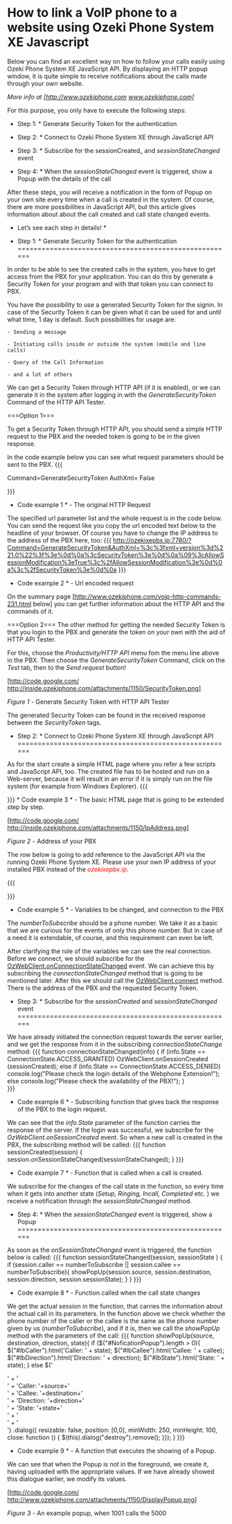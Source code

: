 How to link a VoIP phone to a website using Ozeki Phone System XE Javascript
======================================================

Below you can find an excellent way on how to follow your calls easily using 
Ozeki Phone System XE JavaScript API. By displaying an HTTP popup window, it is quite simple to receive notifications about the calls made through your own website.

_More info at [http://www.ozekiphone.com www.ozekiphone.com]_ 

For this purpose, you only have to execute the following steps:

* Step 1: * Generate Security Token for the authentication

* Step 2: * Connect to Ozeki Phone System XE through JavaScript API

* Step 3: * Subscribe for the sessionCreated_ and _sessionStateChanged_ event 

* Step 4: * When the _sessionStateChanged_ event is triggered, show a Popup with the details of the call


After these steps, you will receive a notification in the form of Popup on your own site every time when a call is created in the system. Of course, there are more possibilities in JavaScript API, but this article gives information about about the call created and call state changed events.

* Let’s see each step in details! *


* Step 1: * Generate Security Token for the authentication
======================================================

In order to be able to see the created calls in the system, you have to get access from the PBX for your application. You can do this by generate a Security Token for your program and with that token you can connect to PBX.

You have the possibility to use a generated Security Token for the signin. In case of the Security Token it can be given what it can be used for and until what time, 1 day is default. Such possibilities for usage are:

	- Sending a message 

	- Initiating calls inside or outside the system (mobile and line calls)

	- Query of the Call Information

	- and a lot of others

We can get a Security Token through HTTP API (if it is enabled), or we can generate it in the system after logging in with the _GenerateSecurityToken_ Command of the HTTP API Tester. 

===Option 1===

To get a Security Token through HTTP API, you should send a simple HTTP request to the PBX and the needed token is going to be in the given response.
	
In the code example below you can see what request parameters should be sent to the PBX.
{{{

Command=GenerateSecurityToken
AuthXml=<?xml version="1.0"?>
<SecurityToken>
	<AllowSessionModification>False</AllowSessionModification>
</SecurityToken>

}}}
* Code example 1 * - The original HTTP Request

The specified url parameter list and the whole request is in the code below. You can send the request like you copy the url encoded text below to the headline of your browser. Of course you have to change the IP address to the address of the PBX here, too:
{{{
http://ozekixepbx.ip:7780/?Command=GenerateSecurityToken&AuthXml=%3c%3fxml+version%3d%221.0%22%3f%3e%0d%0a%3cSecurityToken%3e%0d%0a%09%3cAllowSessionModification%3eTrue%3c%2fAllowSessionModification%3e%0d%0a%3c%2fSecurityToken%3e%0d%0a
}}}
* Code example 2 * - Url encoded request

On the summary page [http://www.ozekiphone.com/voip-http-commands-231.html below] you can get further information about the HTTP API and the commands of it.

===Option 2===
The other method for getting the needed Security Token is that you login to the PBX and generate the token on your own with the aid of HTTP API Tester.

For this, choose the _Productivity/HTTP API_ menu fom the menu line above in the PBX. Then choose the _GenerateSecurityToken_ Command, click on the _Test_ tab, then to the _Send request_ button!



[http://code.google.com/ http://inside.ozekiphone.com/attachments/1150/SecurityToken.png]

*Figure 1*  - Generate Security Token with HTTP API Tester

The generated Security Token can be found in the received response 
between the _SecurityToken_ tags.

* Step 2: * Connect to Ozeki Phone System XE through JavaScript API
======================================================

As for the start create a simple HTML page where you refer a few scripts and JavaScript API, too. The created file has to be hosted and run on a Web-server, because it will result in an error if it is simply run on the file system (for 
example from Windows Explorer). 
{{{
<!DOCTYPE html>
<!-- Important: This file has to be hosted on a web server (e.g. Apache, IIS etc.) -->
<html>
<head>
    <link rel="stylesheet" type="text/css" href="http://code.jquery.com/ui/1.10.3/themes/ui-darkness/jquery-ui.min.css" />
    <script type="text/javascript" src="http://code.jquery.com/jquery-latest.min.js"/>
    <script type="text/javascript" src="http://code.jquery.com/ui/1.10.3/jquery-ui.min.js"/>
    <script type="text/javascript" src="http://ozekixepbx.ip:7777/WebphoneAPI"/>
    <script type="text/javascript">
	<!-- Your scripts will be here -->
</script>
</head>
<body>	
</body>
</html>
}}}
* Code example 3 * - The basic HTML page that is going to be extended step by step.

[http://code.google.com/ http://inside.ozekiphone.com/attachments/1150/IpAddress.png]

*Figure 2*  - Address of your PBX

The row below is going to add reference to the JavaScript API via the running Ozeki Phone System XE. Please use your own IP address of your installed PBX instead of the *<font color="#FF0000">ozekixepbx.ip*</font>.

{{{
<script type="text/javascript" src="http://ozekixepbx.ip:7777/WebphoneAPI"/>
}}}

* Code example 4 * - Adding reference to the JavaScript API


When you are ready with this, you can start to write the more interesting code parts. First we will see some variables and the connection. 
{{{
<script type="text/javascript">
	<!-- Your scripts will be here -->
	//////// Use your settings //////////
	var serverAddress = "ozekixepbx.ip";
	var numberToSubscribe = "1001";
	var securityToken = "nixtwtqHr0qTRk9FcrV8Sg" ;
	////////////////////////////////////

	$( document ).ready(function() {
		OzWebClient.onConnectionStateChanged(connectionStateChanged);
		OzWebClient.connect(serverAddress, securityToken);
	});
</script>
}}}
* Code example 5 * - Variables to be changed, and connection to the PBX

The _numberToSubscribe_ should be a phone number. We take it as a basic that we are curious for the events of only this phone number. But in case of a need it is extendable, of course, and this requirement can even be left.  

After clarifying the role of the variables we can see the real connection. Before we connect, we should subscribe for the <a href="index.php?owpn=1019">OzWebClient.onConnectionStateChanged</a>
event.  We can achieve this by subscribing the _connectionStateChanged_ method that is going to be mentioned later.  After this we should call the <a href="index.php?owpn=1013">OzWebClient.connect</a>
method.  There is the address of the PBX and the requested Security Token.

* Step 3: * Subscribe for the _sessionCreated_ and _sessionStateChanged_ event
======================================================

We have already initiated the connection request towards the server earlier, and we get the response from it in the subscribing _connectionStateChange_ method:
{{{
function connectionStateChanged(info) {
	if (info.State == ConnectionState.ACCESS_GRANTED)
		OzWebClient.onSessionCreated (sessionCreated);
	else if (info.State == ConnectionState.ACCESS_DENIED)
		console.log("Please check the login details of the Webphone Extension!");
	else
		console.log("Please check the availability of the PBX!");
}	
}}}
* Code example 6 * - Subscribing function that gives back the response of the PBX to the login request.

We can see that the _info.State_ parameter of the function carries the response of the server. If the login was successful, we subscribe for the _OzWebClient.onSessionCreated_ event. So when a new call is created in the PBX, the subscribing method will be called: 
{{{
function sessionCreated(session) {
	session.onSessionStateChanged(sessionStateChanged);
}
}}}
* Code example 7 * - Function that is called when a call is created.

We subscribe for the changes of the call state in the function, so every time when it gets into another state (_Setup, Ringing, Incall, Completed_ etc. ) we receive a notification through the _sessionStateChanged_ method.


* Step 4: * When the _sessionStateChanged_ event is triggered, show a Popup
======================================================

As soon as the _onSessionStateChanged_ event is triggered, the function below is called: 
{{{
function sessionStateChanged(session, sessionState ) {
	if (session.caller == numberToSubscribe || session.callee == numberToSubscribe){
		showPopUp(session.source, session.destination, session.direction, session.sessionState);
	}
}
}}}
* Code example 8 * - Function called when the call state changes

We get the actual session in the function, that carries the information about the actual call in its parameters. In the function above we check whether the phone number of the caller or the callee is the same as the phone number given by us (_numberToSubscribe_), and if it is, then we call the _showPopUp_ method with the parameters of the call: 
{{{
function showPopUp(source, destination, direction, state){
    if ($("#NoficationPopup").length > 0){
            $("#lbCaller").html('Caller: ' + state);
            $("#lbCallee").html('Callee: ' + callee);
            $("#lbDirection").html('Direction: ' + direction);
            $("#lbState").html('State: ' + state);
    }
    else 
        $('<div id="NoficationPopup" title="' + direction + '">' +
                '<div align=left>' +
                    '<label id="lbCaller">Caller: '+source+'</label> <BR />'  +
                    '<label id="lbCallee">Callee: '+destination+'</label> <BR />' +
                    '<label id="lbDirection">Direction: '+direction+'</label> <BR />' +
                    '<label id="lbState">State: '+state+'</label> <BR />' +
                '</div> ' +
          '</div>')
          .dialog({
                resizable: false, position: [0,0], minWidth: 250, minHeight: 100,
                close: function () {
                    $(this).dialog("destroy").remove();
    }});
}
}}}
* Code example 9 * - A function that executes the showing of a Popup.

We can see that when the Popup is not in the foreground, we create it, having uploaded with the appropriate values. If we have already showed this dialogue earlier, we modify its values.

[http://code.google.com/ http://www.ozekiphone.com/attachments/1150/DisplayPopup.png]

*Figure 3* - An example popup, when 1001 calls the 5000
